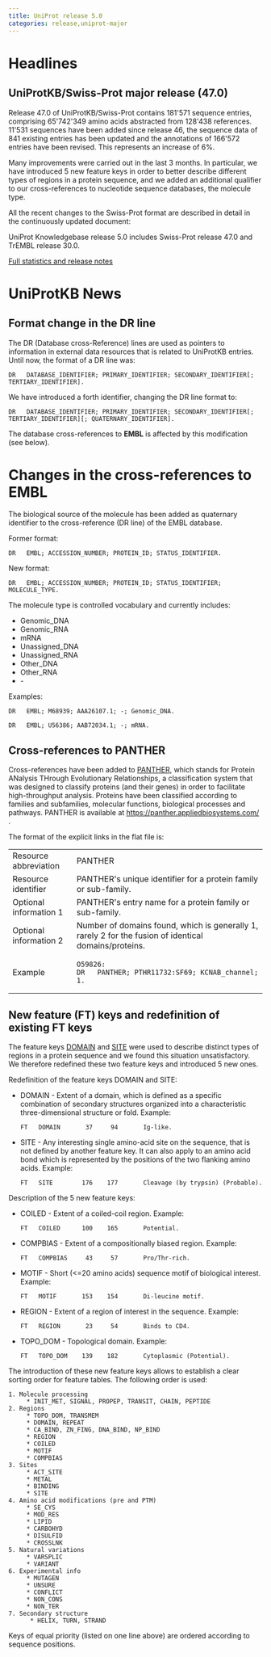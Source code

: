 ```yaml
---
title: UniProt release 5.0
categories: release,uniprot-major
---
```


# Headlines

## UniProtKB/Swiss-Prot major release (47.0)

Release 47.0 of UniProtKB/Swiss-Prot contains 181'571 sequence entries, comprising 65'742'349 amino acids abstracted from 128'438 references. 11'531 sequences have been added since release 46, the sequence data of 841 existing entries has been updated and the annotations of 166'572 entries have been revised. This represents an increase of 6%.

Many improvements were carried out in the last 3 months. In particular, we have introduced 5 new feature keys in order to better describe different types of regions in a protein sequence, and we added an additional qualifier to our cross-references to nucleotide sequence databases, the molecule type.

All the recent changes to the Swiss-Prot format are described in detail in the continuously updated document:

UniProt Knowledgebase release 5.0 includes Swiss-Prot release 47.0 and TrEMBL release 30.0.

[Full statistics and release notes](http://www.expasy.org/txt/old-rel/relnotes.47.htm)

# UniProtKB News

## Format change in the DR line

The DR (Database cross-Reference) lines are used as pointers to information in external data resources that is related to UniProtKB entries. Until now, the format of a DR line was:

    DR   DATABASE_IDENTIFIER; PRIMARY_IDENTIFIER; SECONDARY_IDENTIFIER[; TERTIARY_IDENTIFIER].

We have introduced a forth identifier, changing the DR line format to:

    DR   DATABASE_IDENTIFIER; PRIMARY_IDENTIFIER; SECONDARY_IDENTIFIER[; TERTIARY_IDENTIFIER][; QUATERNARY_IDENTIFIER].

The database cross-references to **EMBL** is affected by this modification (see below).

# Changes in the cross-references to EMBL

The biological source of the molecule has been added as quaternary identifier to the cross-reference (DR line) of the EMBL database.

Former format:

    DR   EMBL; ACCESSION_NUMBER; PROTEIN_ID; STATUS_IDENTIFIER.

New format:

    DR   EMBL; ACCESSION_NUMBER; PROTEIN_ID; STATUS_IDENTIFIER; MOLECULE_TYPE.

The molecule type is controlled vocabulary and currently includes:

-   Genomic\_DNA
-   Genomic\_RNA
-   mRNA
-   Unassigned\_DNA
-   Unassigned\_RNA
-   Other\_DNA
-   Other\_RNA
-   \-

Examples:

    DR   EMBL; M68939; AAA26107.1; -; Genomic_DNA.

    DR   EMBL; U56386; AAB72034.1; -; mRNA.

## Cross-references to PANTHER

Cross-references have been added to [PANTHER](https://panther.appliedbiosystems.com/), which stands for Protein ANalysis THrough Evolutionary Relationships, a classification system that was designed to classify proteins (and their genes) in order to facilitate high-throughput analysis. Proteins have been classified according to families and subfamilies, molecular functions, biological processes and pathways. PANTHER is available at <https://panther.appliedbiosystems.com/> .

The format of the explicit links in the flat file is:

<table><colgroup><col style="width: 25%" /><col style="width: 74%" /></colgroup><tbody><tr class="odd"><td>Resource abbreviation</td><td>PANTHER</td></tr><tr class="even"><td>Resource identifier</td><td>PANTHER's unique identifier for a protein family or sub-family.</td></tr><tr class="odd"><td>Optional information 1</td><td>PANTHER's entry name for a protein family or sub-family.</td></tr><tr class="even"><td>Optional information 2</td><td>Number of domains found, which is generally 1, rarely 2 for the fusion of identical domains/proteins.</td></tr><tr class="odd"><td>Example</td><td><pre><code>O59826:
DR   PANTHER; PTHR11732:SF69; KCNAB_channel; 1.</code></pre></td></tr></tbody></table>

## New feature (FT) keys and redefinition of existing FT keys

The feature keys [DOMAIN](http://www.uniprot.org/manual/domain_ft) and [SITE](http://www.uniprot.org/manual/site) were used to describe distinct types of regions in a protein sequence and we found this situation unsatisfactory. We therefore redefined these two feature keys and introduced 5 new ones.

Redefinition of the feature keys DOMAIN and SITE:

-   DOMAIN - Extent of a domain, which is defined as a specific combination of secondary structures organized into a characteristic three-dimensional structure or fold. Example:

        FT   DOMAIN       37     94       Ig-like.

-   SITE - Any interesting single amino-acid site on the sequence, that is not defined by another feature key. It can also apply to an amino acid bond which is represented by the positions of the two flanking amino acids. Example:

        FT   SITE        176    177       Cleavage (by trypsin) (Probable).

Description of the 5 new feature keys:

-   COILED - Extent of a coiled-coil region. Example:

        FT   COILED      100    165       Potential.

-   COMPBIAS - Extent of a compositionally biased region. Example:

        FT   COMPBIAS     43     57       Pro/Thr-rich.

-   MOTIF - Short (&lt;=20 amino acids) sequence motif of biological interest. Example:

        FT   MOTIF       153    154       Di-leucine motif.

-   REGION - Extent of a region of interest in the sequence. Example:

        FT   REGION       23     54       Binds to CD4.

-   TOPO\_DOM - Topological domain. Example:

        FT   TOPO_DOM    139    182       Cytoplasmic (Potential).

The introduction of these new feature keys allows to establish a clear sorting order for feature tables. The following order is used:

    1. Molecule processing
         * INIT_MET, SIGNAL, PROPEP, TRANSIT, CHAIN, PEPTIDE
    2. Regions
         * TOPO_DOM, TRANSMEM
         * DOMAIN, REPEAT
         * CA_BIND, ZN_FING, DNA_BIND, NP_BIND
         * REGION
         * COILED
         * MOTIF
         * COMPBIAS
    3. Sites
         * ACT_SITE
         * METAL
         * BINDING
         * SITE
    4. Amino acid modifications (pre and PTM)
         * SE_CYS
         * MOD_RES
         * LIPID
         * CARBOHYD
         * DISULFID
         * CROSSLNK
    5. Natural variations
         * VARSPLIC
         * VARIANT
    6. Experimental info
         * MUTAGEN
         * UNSURE
         * CONFLICT
         * NON_CONS
         * NON_TER
    7. Secondary structure
          * HELIX, TURN, STRAND

Keys of equal priority (listed on one line above) are ordered according to sequence positions.
